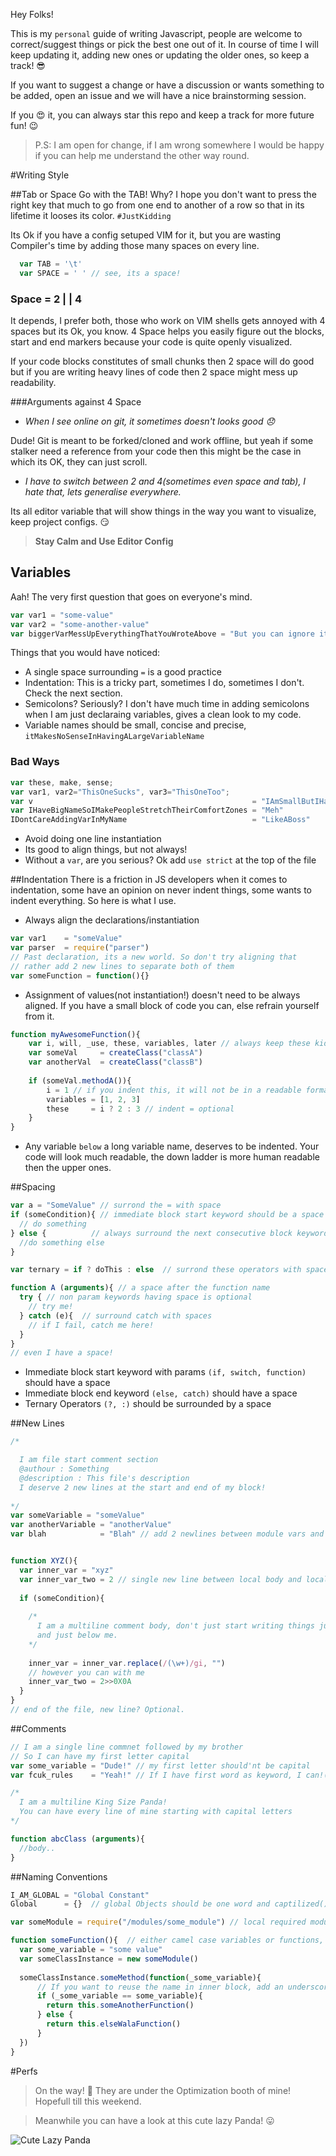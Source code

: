 Hey Folks!

This is my `personal` guide of writing Javascript, people are welcome to correct/suggest things or pick the best one out of it.
In course of time I will keep updating it, adding new ones or updating the older ones, so keep a track! :sunglasses:

If you want to suggest a change or have a discussion or wants something to be added, open an issue and we will have a nice brainstorming session.

If you :heart_eyes: it, you can always star this repo and keep a track for more future fun! :wink:

> P.S: I am open for change, if I am wrong somewhere I would be happy if you can help me understand the other way round.

#Writing Style

##Tab or Space
Go with the TAB! Why? I hope you don't want to press the right key that much to go from one end to another of a row so that in its lifetime it looses its color. `#JustKidding`

Its Ok if you have a config setuped VIM for it, but you are wasting Compiler's time by adding those many spaces on every line.

```javascript
  var TAB = '\t'
  var SPACE = ' ' // see, its a space!
```
### Space = 2 | | 4
It depends, I prefer both, those who work on VIM shells gets annoyed with 4 spaces but its Ok, you know.
4 Space helps you easily figure out the blocks, start and end markers because your code is quite openly visualized.

If your code blocks constitutes of small chunks then 2 space will do good but if you are writing heavy lines of code then 2 space might mess up readability.

###Arguments against 4 Space
- *When I see online on git, it sometimes doesn't looks good :disappointed:*

Dude! Git is meant to be forked/cloned and work offline, but yeah if some stalker need a reference from your code then this might be the case in which its OK, they can just scroll.
- *I have to switch between 2 and 4(sometimes even space and tab), I hate that, lets generalise everywhere.*

Its all editor variable that will show things in the way you want to visualize, keep project configs. :smirk:
> **Stay Calm and Use Editor Config**

## Variables
Aah! The very first question that goes on everyone's mind.
```javascript
var var1 = "some-value"
var var2 = "some-another-value"
var biggerVarMessUpEverythingThatYouWroteAbove = "But you can ignore it! :)"
```
Things that you would have noticed:
- A single space surrounding ```=``` is a good practice
- Indentation: This is a tricky part, sometimes I do, sometimes I don't. Check the next section.
- Semicolons? Seriously? I don't have much time in adding semicolons when I am just declaraing variables, gives a clean look to my code.
- Variable names should be small, concise and precise, `itMakesNoSenseInHavingALargeVariableName`

### Bad Ways
```javascript
var these, make, sense;
var var1, var2="ThisOneSucks", var3="ThisOneToo";
var v                                                 = "IAmSmallButIHaveAVeryLargeValue"
var IHaveBigNameSoIMakePeopleStretchTheirComfortZones = "Meh"
IDontCareAddingVarInMyName                            = "LikeABoss"
```
- Avoid doing one line instantiation
- Its good to align things, but not always!
- Without a `var`, are you serious? Ok add ```use strict``` at the top of the file

##Indentation
There is a friction in JS developers when it comes to indentation, some have an opinion on never indent things, some wants to indent everything. So here is what I use.

- Always align the declarations/instantiation
```javascript
var var1    = "someValue"
var parser  = require("parser")
// Past declaration, its a new world. So don't try aligning that
// rather add 2 new lines to separate both of them
var someFunction = function(){}
```
- Assignment of values(not instantiation!) doesn't need to be always aligned. If you have a small block of code you can, else refrain yourself from it.
```javascript
function myAwesomeFunction(){
    var i, will, _use, these, variables, later // always keep these kids at the top
    var someVal     = createClass("classA")
    var anotherVal  = createClass("classB")
    
    if (someVal.methodA()){
        i = 1 // if you indent this, it will not be in a readable format
        variables = [1, 2, 3]
        these     = i ? 2 : 3 // indent = optional
    }
}
```
- Any variable `below` a long variable name, deserves to be indented. Your code will look much readable, the down ladder is more human readable then the upper ones.

##Spacing
```javascript
var a = "SomeValue" // surrond the = with space
if (someCondition){ // immediate block start keyword should be a space
  // do something
} else {          // always surround the next consecutive block keyword with spaces
  //do something else
}

var ternary = if ? doThis : else  // surrond these operators with space

function A (arguments){ // a space after the function name
  try { // non param keywords having space is optional
    // try me!
  } catch (e){  // surround catch with spaces
    // if I fail, catch me here!
  }
}
// even I have a space!
```
- Immediate block start keyword with params `(if, switch, function)` should have a space
- Immediate block end keyword `(else, catch)` should have a space
- Ternary Operators `(?, :)` should be surrounded by a space

##New Lines
```javascript
/*

  I am file start comment section
  @authour : Something
  @description : This file's description
  I deserve 2 new lines at the start and end of my block!
  
*/
var someVariable = "someValue"
var anotherVariable = "anotherValue"
var blah            = "Blah" // add 2 newlines between module vars and module body


function XYZ(){
  var inner_var = "xyz"
  var inner_var_two = 2 // single new line between local body and local var declaration
  
  if (someCondition){
    
    /*
      I am a multiline comment body, don't just start writing things just above
      and just below me.
    */
    
    inner_var = inner_var.replace(/(\w+)/gi, "")
    // however you can with me
    inner_var_two = 2>>0X0A
  }
}
// end of the file, new line? Optional.
```
##Comments
```javascript
// I am a single line commnet followed by my brother
// So I can have my first letter capital
var some_variable = "Dude!" // my first letter should'nt be capital
var fcuk_rules    = "Yeah!" // If I have first word as keyword, I can!(optional):wink:

/*
  I am a multiline King Size Panda!
  You can have every line of mine starting with capital letters
*/

function abcClass (arguments){
  //body..
}
```
##Naming Conventions
```javascript
I_AM_GLOBAL = "Global Constant"
Global      = {}  // global Objects should be one word and captilized()

var someModule = require("/modules/some_module") // local required module/class

function someFunction(){  // either camel case variables or functions, not both!
  var some_variable = "some value"
  var someClassInstance = new someModule()
  
  someClassInstance.someMethod(function(_some_variable){
      // If you want to reuse the name in inner block, add an underscore
      if (_some_variable == some_variable){
        return this.someAnotherFunction()
      } else {
        return this.elseWalaFunction()
      }
  })
}

```
#Perfs
> On the way! :rocket: They are under the Optimization booth of mine! Hopefull till this weekend.

> Meanwhile you can have a look at this cute lazy Panda! :stuck_out_tongue:

![Cute Lazy Panda](http://i.kinja-img.com/gawker-media/image/upload/s--ft1APKVa--/18a5kzrhxhqwvjpg.jpg)

